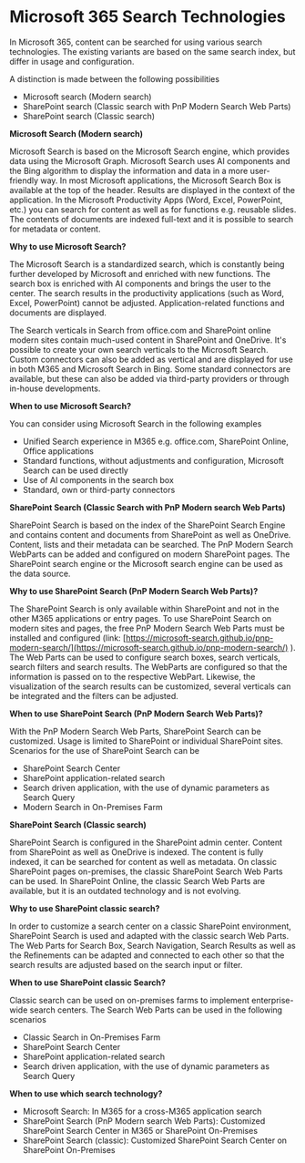 # Microsoft 365 Search Technologies

In Microsoft 365, content can be searched for using various search technologies. The existing variants are based on the same search index, but differ in usage and configuration.

A distinction is made between the following possibilities

- Microsoft search (Modern search)
- SharePoint search (Classic search with PnP Modern Search Web Parts)
- SharePoint search (Classic search)

**Microsoft Search (Modern search)**

Microsoft Search is based on the Microsoft Search engine, which provides data using the Microsoft Graph. Microsoft Search uses AI components and the Bing algorithm to display the information and data in a more user-friendly way. In most Microsoft applications, the Microsoft Search Box is available at the top of the header. Results are displayed in the context of the application. In the Microsoft Productivity Apps (Word, Excel, PowerPoint, etc.) you can search for content as well as for functions e.g. reusable slides. The contents of documents are indexed full-text and it is possible to search for metadata or content.

**Why to use Microsoft Search?**

The Microsoft Search is a standardized search, which is constantly being further developed by Microsoft and enriched with new functions. The search box is enriched with AI components and brings the user to the center. The search results in the productivity applications (such as Word, Excel, PowerPoint) cannot be adjusted. Application-related functions and documents are displayed.

The Search verticals in Search from office.com and SharePoint online modern sites contain much-used content in SharePoint and OneDrive. It&#39;s possible to create your own search verticals to the Microsoft Search. Custom connectors can also be added as vertical and are displayed for use in both M365 and Microsoft Search in Bing. Some standard connectors are available, but these can also be added via third-party providers or through in-house developments.

**When to use Microsoft Search?**

You can consider using Microsoft Search in the following examples

- Unified Search experience in M365 e.g. office.com, SharePoint Online, Office applications
- Standard functions, without adjustments and configuration, Microsoft Search can be used directly
- Use of AI components in the search box
- Standard, own or third-party connectors

**SharePoint Search (Classic Search with PnP Modern search Web Parts)**

SharePoint Search is based on the index of the SharePoint Search Engine and contains content and documents from SharePoint as well as OneDrive. Content, lists and their metadata can be searched. The PnP Modern Search WebParts can be added and configured on modern SharePoint pages. The SharePoint search engine or the Microsoft search engine can be used as the data source.

**Why to use SharePoint Search (PnP Modern Search Web Parts)?**

The SharePoint Search is only available within SharePoint and not in the other M365 applications or entry pages. To use SharePoint Search on modern sites and pages, the free PnP Modern Search Web Parts must be installed and configured (link: [https://microsoft-search.github.io/pnp-modern-search/](https://microsoft-search.github.io/pnp-modern-search/) ). The Web Parts can be used to configure search boxes, search verticals, search filters and search results. The WebParts are configured so that the information is passed on to the respective WebPart. Likewise, the visualization of the search results can be customized, several verticals can be integrated and the filters can be adjusted.

**When to use SharePoint Search (PnP Modern Search Web Parts)?**

With the PnP Modern Search Web Parts, SharePoint Search can be customized. Usage is limited to SharePoint or individual SharePoint sites. Scenarios for the use of SharePoint Search can be

- SharePoint Search Center
- SharePoint application-related search
- Search driven application, with the use of dynamic parameters as Search Query
- Modern Search in On-Premises Farm

**SharePoint Search (Classic search)**

SharePoint Search is configured in the SharePoint admin center. Content from SharePoint as well as OneDrive is indexed. The content is fully indexed, it can be searched for content as well as metadata. On classic SharePoint pages on-premises, the classic SharePoint Search Web Parts can be used. In SharePoint Online, the classic Search Web Parts are available, but it is an outdated technology and is not evolving.

**Why to use SharePoint classic search?**

In order to customize a search center on a classic SharePoint environment, SharePoint Search is used and adapted with the classic search Web Parts. The Web Parts for Search Box, Search Navigation, Search Results as well as the Refinements can be adapted and connected to each other so that the search results are adjusted based on the search input or filter.

**When to use SharePoint classic Search?**

Classic search can be used on on-premises farms to implement enterprise-wide search centers. The Search Web Parts can be used in the following scenarios

- Classic Search in On-Premises Farm
- SharePoint Search Center
- SharePoint application-related search
- Search driven application, with the use of dynamic parameters as Search Query

**When to use which search technology?**

- Microsoft Search: In M365 for a cross-M365 application search
- SharePoint Search (PnP Modern search Web Parts): Customized SharePoint Search Center in M365 or SharePoint On-Premises
- SharePoint Search (classic): Customized SharePoint Search Center on SharePoint On-Premises
